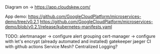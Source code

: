 Diagram on -> https://app.cloudskew.com/

App demo:
https://github.com/GoogleCloudPlatform/microservices-demo/tree/v0.2.1
https://github.com/GoogleCloudPlatform/microservices-demo/blob/v0.2.1/release/kubernetes-manifests.yaml


TODO:
alertmanager -> configure alert grouping
cert-manager -> configure with let's encrypt (already automated and installed)
gatekeeper
jaeger
CI with github actions
Service Mesh?
Centralized Logging?
